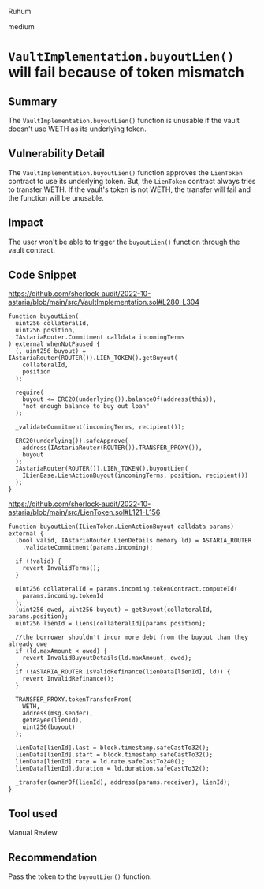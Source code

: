 Ruhum

medium

# `VaultImplementation.buyoutLien()` will fail because of token mismatch

## Summary
The `VaultImplementation.buyoutLien()` function is unusable if the vault doesn't use WETH as its underlying token.

## Vulnerability Detail
The `VaultImplementation.buyoutLien()` function approves the `LienToken` contract to use its underlying token. But, the `LienToken` contract always tries to transfer WETH. If the vault's token is not WETH, the transfer will fail and the function will be unusable.

## Impact
The user won't be able to trigger the `buyoutLien()` function through the vault contract.

## Code Snippet
https://github.com/sherlock-audit/2022-10-astaria/blob/main/src/VaultImplementation.sol#L280-L304
```sol
function buyoutLien(
  uint256 collateralId,
  uint256 position,
  IAstariaRouter.Commitment calldata incomingTerms
) external whenNotPaused {
  (, uint256 buyout) = IAstariaRouter(ROUTER()).LIEN_TOKEN().getBuyout(
    collateralId,
    position
  );

  require(
    buyout <= ERC20(underlying()).balanceOf(address(this)),
    "not enough balance to buy out loan"
  );

  _validateCommitment(incomingTerms, recipient());

  ERC20(underlying()).safeApprove(
    address(IAstariaRouter(ROUTER()).TRANSFER_PROXY()),
    buyout
  );
  IAstariaRouter(ROUTER()).LIEN_TOKEN().buyoutLien(
    ILienBase.LienActionBuyout(incomingTerms, position, recipient())
  );
}
```

https://github.com/sherlock-audit/2022-10-astaria/blob/main/src/LienToken.sol#L121-L156

```sol
function buyoutLien(ILienToken.LienActionBuyout calldata params) external {
  (bool valid, IAstariaRouter.LienDetails memory ld) = ASTARIA_ROUTER
    .validateCommitment(params.incoming);

  if (!valid) {
    revert InvalidTerms();
  }

  uint256 collateralId = params.incoming.tokenContract.computeId(
    params.incoming.tokenId
  );
  (uint256 owed, uint256 buyout) = getBuyout(collateralId, params.position);
  uint256 lienId = liens[collateralId][params.position];

  //the borrower shouldn't incur more debt from the buyout than they already owe
  if (ld.maxAmount < owed) {
    revert InvalidBuyoutDetails(ld.maxAmount, owed);
  }
  if (!ASTARIA_ROUTER.isValidRefinance(lienData[lienId], ld)) {
    revert InvalidRefinance();
  }

  TRANSFER_PROXY.tokenTransferFrom(
    WETH,
    address(msg.sender),
    getPayee(lienId),
    uint256(buyout)
  );

  lienData[lienId].last = block.timestamp.safeCastTo32();
  lienData[lienId].start = block.timestamp.safeCastTo32();
  lienData[lienId].rate = ld.rate.safeCastTo240();
  lienData[lienId].duration = ld.duration.safeCastTo32();

  _transfer(ownerOf(lienId), address(params.receiver), lienId);
}
```

## Tool used

Manual Review

## Recommendation
Pass the token to the `buyoutLien()` function.